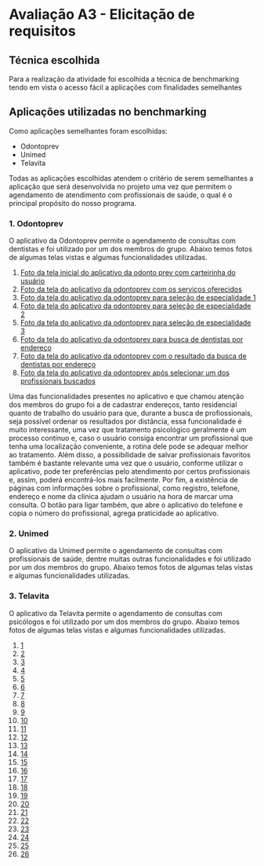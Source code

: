 # Avaliação A3 - Elicitação de requisitos

## Técnica escolhida

Para a realização da atividade foi escolhida a técnica de benchmarking tendo em vista o acesso fácil a aplicações com finalidades semelhantes

## Aplicações utilizadas no benchmarking

Como aplicações semelhantes foram escolhidas:

- Odontoprev
- Unimed
- Telavita

Todas as aplicações escolhidas atendem o critério de serem semelhantes a aplicação que será desenvolvida no projeto uma vez que permitem o agendamento de atendimento com profissionais de saúde, o qual é o principal propósito do nosso programa.

### 1. Odontoprev

O aplicativo da Odontoprev permite o agendamento de consultas com dentistas e foi utilizado por um dos membros do grupo. Abaixo temos fotos de algumas telas vistas e algumas funcionalidades utilizadas.

1. [Foto da tela inicial do aplicativo da odonto prev com carteirinha do usuário](https://github.com/deividafonso281/saude_mental/blob/main/images/Odontoprev/odontoprev1.jpeg)
2. [Foto da tela do aplicativo da odontoprev com os serviços oferecidos](https://github.com/deividafonso281/saude_mental/blob/main/images/Odontoprev/odontoprev2.jpeg)
3. [Foto da tela do aplicativo da odontoprev para seleção de especialidade 1](https://github.com/deividafonso281/saude_mental/blob/main/images/Odontoprev/odontoprev4.jpeg)
4. [Foto da tela do aplicativo da odontoprev para seleção de especialidade 2](https://github.com/deividafonso281/saude_mental/blob/main/images/Odontoprev/odontoprev5.jpeg)
5. [Foto da tela do aplicativo da odontoprev para seleção de especialidade 3](https://github.com/deividafonso281/saude_mental/blob/main/images/Odontoprev/odontoprev6.jpeg)
6. [Foto da tela do aplicativo da odontoprev para busca de dentistas por endereço](https://github.com/deividafonso281/saude_mental/blob/main/images/Odontoprev/odontoprev7.jpeg)
7. [Foto da tela do aplicativo da odontoprev com o resultado da busca de dentistas por endereço](https://github.com/deividafonso281/saude_mental/blob/main/images/Odontoprev/odontoprev8.jpeg)
8. [Foto da tela do aplicativo da odontoprev após selecionar um dos profissionais buscados](https://github.com/deividafonso281/saude_mental/blob/main/images/Odontoprev/odontoprev9.jpeg)

Uma das funcionalidades presentes no aplicativo e que chamou atenção dos membros do grupo foi a de cadastrar endereços, tanto residencial quanto de trabalho do usuário para que, durante a busca de profiossionais, seja possível ordenar os resultados por distância, essa funcionalidade é muito interessante, uma vez que tratamento psicológico geralmente é um processo contínuo e, caso o usuário consiga encontrar um profissional que tenha uma localização conveniente, a rotina dele pode se adequar melhor ao tratamento. Além disso, a possibilidade de salvar profissionais favoritos também é bastante relevante uma vez que o usuário, conforme utilizar o aplicativo, pode ter preferências pelo atendimento por certos profissionais e, assim, poderá encontrá-los mais facilmente. Por fim, a existência de páginas com informações sobre o profissional, como registro, telefone, endereço e nome da clínica ajudam o usuário na hora de marcar uma consulta. O botão para ligar também, que abre o aplicativo do telefone e copia o número do profissional, agrega praticidade ao aplicativo.

### 2. Unimed

O aplicativo da Unimed permite o agendamento de consultas com profissionais de saúde, dentre muitas outras funcionalidades e foi utilizado por um dos membros do grupo. Abaixo temos fotos de algumas telas vistas e algumas funcionalidades utilizadas.

### 3. Telavita

O aplicativo da Telavita permite o agendamento de consultas com psicólogos e foi utilizado por um dos membros do grupo. Abaixo temos fotos de algumas telas vistas e algumas funcionalidades utilizadas.

1. [1](https://github.com/deividafonso281/saude_mental/blob/main/images/Telavita/telavita1.png)
2. [2](https://github.com/deividafonso281/saude_mental/blob/main/images/Telavita/telavita2.png)
3. [3](https://github.com/deividafonso281/saude_mental/blob/main/images/Telavita/telavita3.png)
4. [4](https://github.com/deividafonso281/saude_mental/blob/main/images/Telavita/telavita4.png)
5. [5](https://github.com/deividafonso281/saude_mental/blob/main/images/Telavita/telavita5.png)
6. [6](https://github.com/deividafonso281/saude_mental/blob/main/images/Telavita/telavita6.png)
7. [7](https://github.com/deividafonso281/saude_mental/blob/main/images/Telavita/telavita7.png)
8. [8](https://github.com/deividafonso281/saude_mental/blob/main/images/Telavita/telavita8.png)
9. [9](https://github.com/deividafonso281/saude_mental/blob/main/images/Telavita/telavita9.png)
10. [10](https://github.com/deividafonso281/saude_mental/blob/main/images/Telavita/telavita10.png)
11. [11](https://github.com/deividafonso281/saude_mental/blob/main/images/Telavita/telavita11.png)
12. [12](https://github.com/deividafonso281/saude_mental/blob/main/images/Telavita/telavita12.png)
13. [13](https://github.com/deividafonso281/saude_mental/blob/main/images/Telavita/telavita13.png)
14. [14](https://github.com/deividafonso281/saude_mental/blob/main/images/Telavita/telavita14.png)
15. [15](https://github.com/deividafonso281/saude_mental/blob/main/images/Telavita/telavita15.png)
16. [16](https://github.com/deividafonso281/saude_mental/blob/main/images/Telavita/telavita16.png)
17. [17](https://github.com/deividafonso281/saude_mental/blob/main/images/Telavita/telavita17.png)
18. [18](https://github.com/deividafonso281/saude_mental/blob/main/images/Telavita/telavita18.png)
19. [19](https://github.com/deividafonso281/saude_mental/blob/main/images/Telavita/telavita19.png)
20. [20](https://github.com/deividafonso281/saude_mental/blob/main/images/Telavita/telavita20.png)
21. [21](https://github.com/deividafonso281/saude_mental/blob/main/images/Telavita/telavita21.png)
22. [22](https://github.com/deividafonso281/saude_mental/blob/main/images/Telavita/telavita22.png)
23. [23](https://github.com/deividafonso281/saude_mental/blob/main/images/Telavita/telavita23.png)
24. [24](https://github.com/deividafonso281/saude_mental/blob/main/images/Telavita/telavita24.png)
25. [25](https://github.com/deividafonso281/saude_mental/blob/main/images/Telavita/telavita25.png)
26. [26](https://github.com/deividafonso281/saude_mental/blob/main/images/Telavita/telavita26.png)

